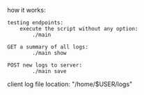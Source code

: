 how it works:

    testing endpoints:
        execute the script without any option:
            ./main

    GET a summary of all logs:
            ./main show

    POST new logs to server:
            ./main save
    
client log file location: "/home/$USER/logs"
